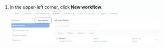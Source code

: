 1. In the upper-left corner, click **New workflow**.
  ![Create a new workflow](/assets/images/help/repository/actions-new-workflow.png)
  